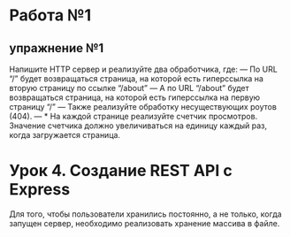 # Работа №1

## упражнение №1

Напишите HTTP сервер и реализуйте два обработчика, где:
— По URL “/” будет возвращаться страница, на которой есть гиперссылка на вторую страницу по ссылке “/about”
— А по URL “/about” будет возвращаться страница, на которой есть гиперссылка на первую страницу “/”
— Также реализуйте обработку несуществующих роутов (404).
— \* На каждой странице реализуйте счетчик просмотров. Значение счетчика должно увеличиваться на единицу каждый раз, когда загружается страница.

# Урок 4. Создание REST API с Express

Для того, чтобы пользователи хранились постоянно, а не только, когда запущен сервер, необходимо реализовать хранение массива в файле.
